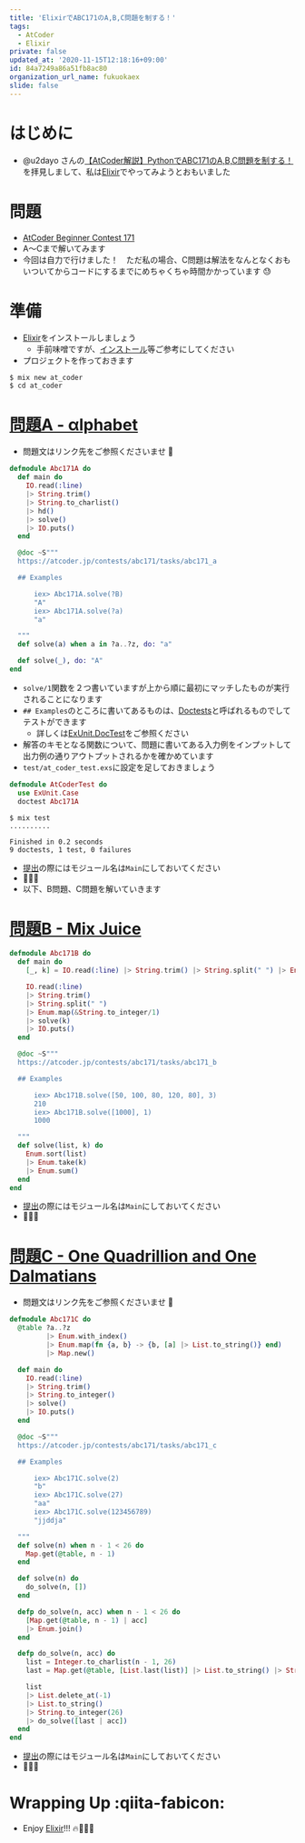 ```yaml
---
title: 'ElixirでABC171のA,B,C問題を制する！'
tags:
  - AtCoder
  - Elixir
private: false
updated_at: '2020-11-15T12:18:16+09:00'
id: 84a7249a86a51fb8ac80
organization_url_name: fukuokaex
slide: false
---
```

# はじめに
- @u2dayo さんの[【AtCoder解説】PythonでABC171のA,B,C問題を制する！](https://qiita.com/u2dayo/items/5f9dfee2ec0145402d75)を拝見しまして、私は[Elixir](https://elixir-lang.org/)でやってみようとおもいました

# 問題
- [AtCoder Beginner Contest 171](https://atcoder.jp/contests/abc171)
- A〜Cまで解いてみます
- 今回は自力で行けました！　ただ私の場合、C問題は解法をなんとなくおもいついてからコードにするまでにめちゃくちゃ時間かかっています :sweat: 

# 準備
- [Elixir](https://elixir-lang.org/)をインストールしましょう
    - 手前味噌ですが、[インストール](https://qiita.com/torifukukaiou/items/d04d0273749c41eb50af#0-%E3%82%A4%E3%83%B3%E3%82%B9%E3%83%88%E3%83%BC%E3%83%AB)等ご参考にしてください
- プロジェクトを作っておきます

```console
$ mix new at_coder
$ cd at_coder
```

# [問題A - αlphabet](https://atcoder.jp/contests/abc171/tasks/abc171_a)
- 問題文はリンク先をご参照くださいませ :bow:

```elixir:lib/abc_171_a.ex
defmodule Abc171A do
  def main do
    IO.read(:line)
    |> String.trim()
    |> String.to_charlist()
    |> hd()
    |> solve()
    |> IO.puts()
  end

  @doc ~S"""
  https://atcoder.jp/contests/abc171/tasks/abc171_a

  ## Examples

      iex> Abc171A.solve(?B)
      "A"
      iex> Abc171A.solve(?a)
      "a"

  """
  def solve(a) when a in ?a..?z, do: "a"

  def solve(_), do: "A"
end

```

- `solve/1`関数を２つ書いていますが上から順に最初にマッチしたものが実行されることになります
- `## Examples`のところに書いてあるものは、[Doctests](https://elixir-lang.org/getting-started/mix-otp/docs-tests-and-with.html#doctests)と呼ばれるものでしてテストができます
    - 詳しくは[ExUnit.DocTest](https://hexdocs.pm/ex_unit/ExUnit.DocTest.html)をご参照ください
- 解答のキモとなる関数について、問題に書いてある入力例をインプットして出力例の通りアウトプットされるかを確かめています
- `test/at_coder_test.exs`に設定を足しておきましょう

```elixir:test/at_coder_test.exs
defmodule AtCoderTest do
  use ExUnit.Case
  doctest Abc171A
```

```console
$ mix test
..........

Finished in 0.2 seconds
9 doctests, 1 test, 0 failures
```

- [提出](https://atcoder.jp/contests/abc171/submissions/17138562)の際にはモジュール名は`Main`にしておいてください
- :tada::tada::tada:
- 以下、B問題、C問題を解いていきます

# [問題B - Mix Juice](https://atcoder.jp/contests/abc171/tasks/abc171_b)

```elixir:lib/abc_171_b.ex
defmodule Abc171B do
  def main do
    [_, k] = IO.read(:line) |> String.trim() |> String.split(" ") |> Enum.map(&String.to_integer/1)

    IO.read(:line)
    |> String.trim()
    |> String.split(" ")
    |> Enum.map(&String.to_integer/1)
    |> solve(k)
    |> IO.puts()
  end

  @doc ~S"""
  https://atcoder.jp/contests/abc171/tasks/abc171_b

  ## Examples

      iex> Abc171B.solve([50, 100, 80, 120, 80], 3)
      210
      iex> Abc171B.solve([1000], 1)
      1000

  """
  def solve(list, k) do
    Enum.sort(list)
    |> Enum.take(k)
    |> Enum.sum()
  end
end

```

- [提出](https://atcoder.jp/contests/abc171/submissions/17138649)の際にはモジュール名は`Main`にしておいてください
- :tada::tada::tada:


# [問題C - One Quadrillion and One Dalmatians](https://atcoder.jp/contests/abc171/tasks/abc171_c)
- 問題文はリンク先をご参照くださいませ :bow:


```elixir:lib/abc_171_c.ex
defmodule Abc171C do
  @table ?a..?z
         |> Enum.with_index()
         |> Enum.map(fn {a, b} -> {b, [a] |> List.to_string()} end)
         |> Map.new()

  def main do
    IO.read(:line)
    |> String.trim()
    |> String.to_integer()
    |> solve()
    |> IO.puts()
  end

  @doc ~S"""
  https://atcoder.jp/contests/abc171/tasks/abc171_c

  ## Examples

      iex> Abc171C.solve(2)
      "b"
      iex> Abc171C.solve(27)
      "aa"
      iex> Abc171C.solve(123456789)
      "jjddja"

  """
  def solve(n) when n - 1 < 26 do
    Map.get(@table, n - 1)
  end

  def solve(n) do
    do_solve(n, [])
  end

  defp do_solve(n, acc) when n - 1 < 26 do
    [Map.get(@table, n - 1) | acc]
    |> Enum.join()
  end

  defp do_solve(n, acc) do
    list = Integer.to_charlist(n - 1, 26)
    last = Map.get(@table, [List.last(list)] |> List.to_string() |> String.to_integer(26))

    list
    |> List.delete_at(-1)
    |> List.to_string()
    |> String.to_integer(26)
    |> do_solve([last | acc])
  end
end

```

- [提出](https://atcoder.jp/contests/abc171/submissions/17138460)の際にはモジュール名は`Main`にしておいてください
- :tada::tada::tada: 

# Wrapping Up :qiita-fabicon: 
- Enjoy [Elixir](https://elixir-lang.org/)!!! :fire::rocket::rocket::rocket:
